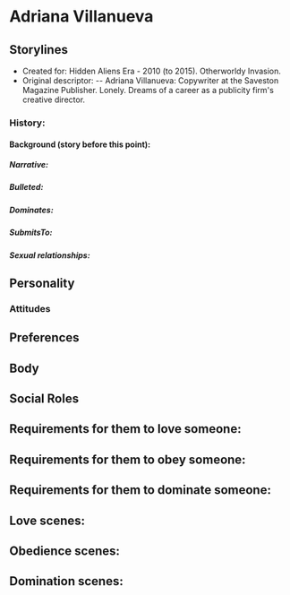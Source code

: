 # Adriana Villanueva
## Storylines
- Created for: Hidden Aliens Era - 2010 (to 2015). Otherworldy Invasion.
- Original descriptor:
-- Adriana Villanueva: Copywriter at the Saveston Magazine Publisher. Lonely. Dreams of a career as a publicity firm's creative director.
### History:
#### Background (story before this point):
##### Narrative:
##### Bulleted:
##### Dominates:
##### SubmitsTo:
##### Sexual relationships:
## Personality
### Attitudes
## Preferences
## Body
## Social Roles


## Requirements for them to love someone:
## Requirements for them to obey someone:
## Requirements for them to dominate someone:

## Love scenes:
## Obedience scenes:
## Domination scenes:
